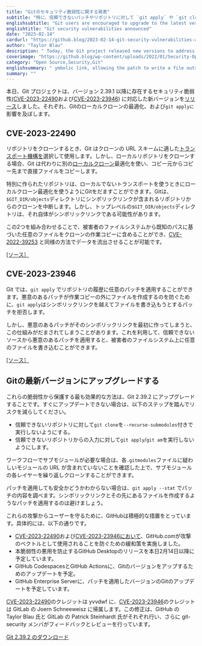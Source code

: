 ```yaml
---
title: "Gitのセキュリティ脆弱性に関する発表"
subtitle: "特に、信頼できないパッチやリポジトリに対して `git apply` や `git clone` を使っている場合は、最新のバージョンにアップグレードすることが推奨されます。"
englishsubtitle: "Git users are encouraged to upgrade to the latest version, especially if they use `git apply` or `git clone` against untrusted patches or repositories."
englishtitle: "Git security vulnerabilities announced"
date: "2023-02-14"
cardurl: "https://github.blog/2023-02-14-git-security-vulnerabilities-announced-3/"
author: "Taylor Blau"
description: " Today, the Git project released new versions to address a pair of security vulnerabilities, (CVE-2023-22490 and CVE-2023-23946 ) that affect versions 2.39.1 and older. These affect Git’s local clone optimization, as well as git apply , respectively.  CVE-2023-22490  When cloning a repository, Git selects and uses a transport mechanism appropriate for the URL scheme of your clone. When cloning a local repository, however, Git instead uses a separate local clone optimization copying files directly from the source to destination.  A specially-crafted repository can trick Git into using its local clone optimization when using a non-local transport. Git will abort clones from repositories whose $GIT_DIR/objects directory contains a symbolic link. However, the top-level $GIT_DIR/objects directory may itself be a symbolic link.  These two may be combined to include arbitrary files based on known paths from a victim’s filesystem into the clone’s working copy, allowing for data exfiltration in a similar manner as CVE-2022-39253 .  [source ]  CVE-2023-23946  Git allows for applying arbitrary patches to your repository’s history with git apply . In order to prevent malicious patches from creating files outside of the working copy, git apply rejects patches which attempt to write a file beyond a symbolic link.  However, this mechanism can be tricked when the malicious patch creates that s"
coverimage: "https://github.blog/wp-content/uploads/2022/01/Security-Open-Source-Product.png?resize=1200%2C630"
category: "Open Source,Security,Git"
englishsummary: " ymbolic link, allowing the patch to write a file outside the working copy.  The Git project released new versions to address two security vulnerabilities, CVE-2023-22490 and CVE-2023-23946, which affect versions"
summary: ""
---
```


<p>本日、Git プロジェクトは、バージョン 2.39.1 以降に存在するセキュリティ脆弱性<a href="https://github.com/git/git/security/advisories/GHSA-gw92-x3fm-3g3q">(CVE-2023-22490</a>および<a href="https://github.com/git/git/security/advisories/GHSA-r87m-v37r-cwfh">CVE-2023-23946</a>) に対応した新バージョンを<a href="https://lore.kernel.org/git/xmqqr0us5dio.fsf@gitster.g/T/#u">リリース</a>しました。それぞれ、Gitのローカルクローンの最適化、および<code>git applyに</code>影響を及ぼします。</p>
<h2 id="cve-2023-22490">CVE-2023-22490<a href="#cve-2023-22490" class="heading-link pl-2 text-italic text-bold" aria-label="CVE-2023-22490"></a></h2>
<p>リポジトリをクローンするとき、Git はクローンの URL スキームに適した<a href="https://git-scm.com/docs/gitcore-tutorial#_merging_external_work">トランスポート機構を</a>選択して使用します。しかし、ローカルリポジトリをクローンする場合、Git は代わりに別の<a href="https://git-scm.com/docs/git-clone/2.39.1#Documentation/git-clone.txt---local">ローカルクローン</a>最適化を使い、コピー元からコピー先まで直接ファイルをコピーします。</p>
<p>特別に作られたリポジトリは、ローカルでないトランスポートを使うときにローカルクローン最適化を使うようにGitをだますことができます。Gitは、<code>$GIT_DIR/objects</code>ディレクトリにシンボリックリンクが含まれるリポジトリからのクローンを中断します。しかし、トップレベルの<code>$GIT_DIR/objects</code>ディレクトリは、それ自体がシンボリックリンクである可能性があります。</p>
<p>この2つを組み合わせることで、被害者のファイルシステムから既知のパスに基づいた任意のファイルをクローンの作業コピーに含めることができ、<a href="https://github.com/git/git/security/advisories/GHSA-3wp6-j8xr-qw85">CVE-2022-39253</a> と同様の方法でデータを流出させることが可能です。</p>
<p><a href="https://github.com/git/git/security/advisories/GHSA-gw92-x3fm-3g3q">[ソース］</a></p>
<h2 id="cve-2023-23946">CVE-2023-23946<a href="#cve-2023-23946" class="heading-link pl-2 text-italic text-bold" aria-label="CVE-2023-23946"></a></h2>
<p>Git では、<code>git apply</code> でリポジトリの履歴に任意のパッチを適用することができます。悪意のあるパッチが作業コピーの外にファイルを作成するのを防ぐために、<code>git apply</code>はシンボリックリンクを越えてファイルを書き込もうとするパッチを拒否します。</p>
<p>しかし、悪意のあるパッチがそのシンボリックリンクを最初に作ってしまうと、この仕組みがだまされてしまうことがあります。これを利用して、信頼できないソースから悪意のあるパッチを適用すると、被害者のファイルシステム上に任意のファイルを書き込むことができます。</p>
<p><a href="https://github.com/git/git/security/advisories/GHSA-r87m-v37r-cwfh">[ソース］</a></p>
<h2 id="upgrade-to-the-latest-git-version">Gitの最新バージョンにアップグレードする<a href="#upgrade-to-the-latest-git-version" class="heading-link pl-2 text-italic text-bold" aria-label="Upgrade to the latest Git version"></a></h2>
<p>これらの脆弱性から保護する最も効果的な方法は、Git 2.39.2 にアップグレードすることです。すぐにアップデートできない場合は、以下のステップを踏んでリスクを減らしてください。</p>
<ul>
<li>信頼できないリポジトリに対して<code>git clone</code>を<code>--recurse-submodules</code>付きで実行しないようにする。</li>
<li>信頼できないリポジトリからの入力に対して<code>git apply</code>/<code>git am</code>を実行しないようにします。 </li>
</ul>
<p>ワークフローでサブモジュールが必要な場合は、各<code>.gitmodules</code>ファイルに疑わしいモジュールの URL が含まれていないことを確認した上で、サブモジュールの各レイヤーを繰り返しクローンすることができます。</p>
<p>パッチを適用しても安全かどうかわからない場合は、<code>git apply --stat</code> でパッチの内容を調べます。シンボリックリンクとその先にあるファイルを作成するようなパッチを適用するのは避けましょう。</p>
<p>これらの攻撃からユーザーを守るために、GitHubは積極的な措置をとっています。具体的には、以下の通りです。</p>
<ul>
<li><a href="https://github.com/git/git/security/advisories/GHSA-gw92-x3fm-3g3q">CVE-2023-22490</a>および<a href="https://github.com/git/git/security/advisories/GHSA-r87m-v37r-cwfh">CVE-2023-23946において</a>、GitHub.comが攻撃のベクトルとして使用されることを防ぐための緩和策を実施しました。</li>
<li>本脆弱性の悪用を防止するGitHub Desktopのリリースを本日2月14日以降に予定しています。</li>
<li>GitHub CodespacesとGitHub Actionsに、Gitのバージョンをアップするためのアップデートを予定。</li>
<li>GitHub Enterprise Serverに、パッチを適用したバージョンのGitのアップデートを予定しています。</li>
</ul>
<p><a href="https://github.com/git/git/security/advisories/GHSA-gw92-x3fm-3g3q">CVE-2023-22490</a>のクレジットは yvvdwf に、<a href="https://github.com/git/git/security/advisories/GHSA-r87m-v37r-cwfh">CVE-2023-23946</a>のクレジットは GitLab の Joern Schneeweisz に帰属します。この修正は、GitHub の Taylor Blau 氏と GitLab の Patrick Steinhardt 氏がそれぞれ行い、さらに git-security メンバがフィードバックとレビューを行っています。</p>
<div class="post-content-cta"><p><a href="https://git-scm.com/">Git 2.39.2 のダウンロード</a></p>
</div>


